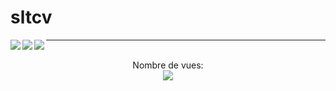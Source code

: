 # sltcv

<img align="left" src="https://github-readme-stats.vercel.app/api?username=NotPunchnox&show_icons=true&theme=jolly&count_private=true"/>
<img align="left" src="https://github-readme-stats.vercel.app/api/top-langs/?username=NotPunchnox&layout=compact&theme=jolly&count_private=true"/>
<img align="left" src="https://github-readme-stats.vercel.app/api/wakatime?username=NotPunchnox&theme=jolly"/>



---

<p align="center"> 
  <br>Nombre de vues: <br>
  <img src="https://profile-counter.glitch.me/NotPunchnox/count.svg" />
</p>
